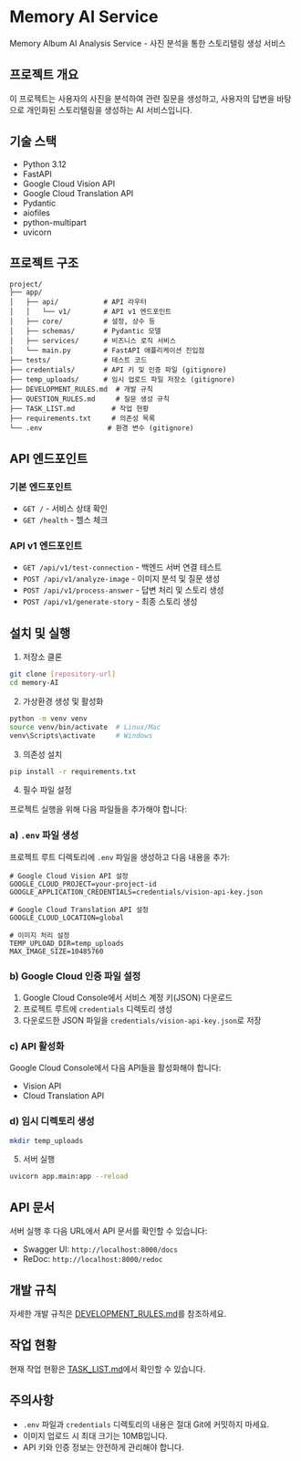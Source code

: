 # Memory AI Service

Memory Album AI Analysis Service - 사진 분석을 통한 스토리텔링 생성 서비스

## 프로젝트 개요

이 프로젝트는 사용자의 사진을 분석하여 관련 질문을 생성하고, 사용자의 답변을 바탕으로 개인화된 스토리텔링을 생성하는 AI 서비스입니다.

## 기술 스택

- Python 3.12
- FastAPI
- Google Cloud Vision API
- Google Cloud Translation API
- Pydantic
- aiofiles
- python-multipart
- uvicorn

## 프로젝트 구조

```
project/
├── app/
│   ├── api/           # API 라우터
│   │   └── v1/        # API v1 엔드포인트
│   ├── core/          # 설정, 상수 등
│   ├── schemas/       # Pydantic 모델
│   ├── services/      # 비즈니스 로직 서비스
│   └── main.py        # FastAPI 애플리케이션 진입점
├── tests/             # 테스트 코드
├── credentials/       # API 키 및 인증 파일 (gitignore)
├── temp_uploads/      # 임시 업로드 파일 저장소 (gitignore)
├── DEVELOPMENT_RULES.md  # 개발 규칙
├── QUESTION_RULES.md     # 질문 생성 규칙
├── TASK_LIST.md         # 작업 현황
├── requirements.txt     # 의존성 목록
└── .env                # 환경 변수 (gitignore)
```

## API 엔드포인트

### 기본 엔드포인트
- `GET /` - 서비스 상태 확인
- `GET /health` - 헬스 체크

### API v1 엔드포인트
- `GET /api/v1/test-connection` - 백엔드 서버 연결 테스트
- `POST /api/v1/analyze-image` - 이미지 분석 및 질문 생성
- `POST /api/v1/process-answer` - 답변 처리 및 스토리 생성
- `POST /api/v1/generate-story` - 최종 스토리 생성

## 설치 및 실행

1. 저장소 클론
```bash
git clone [repository-url]
cd memory-AI
```

2. 가상환경 생성 및 활성화
```bash
python -m venv venv
source venv/bin/activate  # Linux/Mac
venv\Scripts\activate     # Windows
```

3. 의존성 설치
```bash
pip install -r requirements.txt
```

4. 필수 파일 설정

프로젝트 실행을 위해 다음 파일들을 추가해야 합니다:

### a) `.env` 파일 생성
프로젝트 루트 디렉토리에 `.env` 파일을 생성하고 다음 내용을 추가:
```
# Google Cloud Vision API 설정
GOOGLE_CLOUD_PROJECT=your-project-id
GOOGLE_APPLICATION_CREDENTIALS=credentials/vision-api-key.json

# Google Cloud Translation API 설정
GOOGLE_CLOUD_LOCATION=global

# 이미지 처리 설정
TEMP_UPLOAD_DIR=temp_uploads
MAX_IMAGE_SIZE=10485760
```

### b) Google Cloud 인증 파일 설정
1. Google Cloud Console에서 서비스 계정 키(JSON) 다운로드
2. 프로젝트 루트에 `credentials` 디렉토리 생성
3. 다운로드한 JSON 파일을 `credentials/vision-api-key.json`로 저장

### c) API 활성화
Google Cloud Console에서 다음 API들을 활성화해야 합니다:
- Vision API
- Cloud Translation API

### d) 임시 디렉토리 생성
```bash
mkdir temp_uploads
```

5. 서버 실행
```bash
uvicorn app.main:app --reload
```

## API 문서

서버 실행 후 다음 URL에서 API 문서를 확인할 수 있습니다:
- Swagger UI: `http://localhost:8000/docs`
- ReDoc: `http://localhost:8000/redoc`

## 개발 규칙

자세한 개발 규칙은 [DEVELOPMENT_RULES.md](DEVELOPMENT_RULES.md)를 참조하세요.

## 작업 현황

현재 작업 현황은 [TASK_LIST.md](TASK_LIST.md)에서 확인할 수 있습니다.

## 주의사항

- `.env` 파일과 `credentials` 디렉토리의 내용은 절대 Git에 커밋하지 마세요.
- 이미지 업로드 시 최대 크기는 10MB입니다.
- API 키와 인증 정보는 안전하게 관리해야 합니다.
